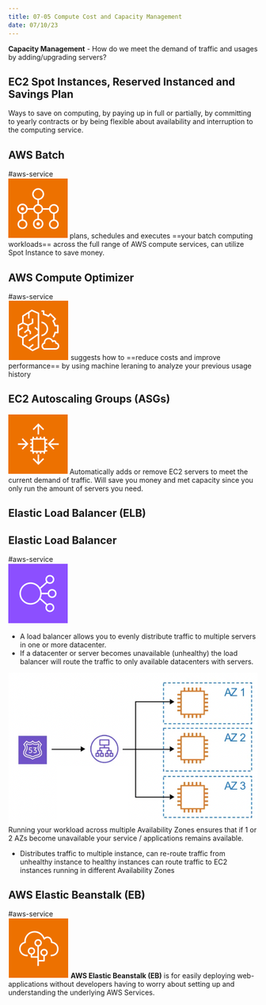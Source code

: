 ```yaml
---
title: 07-05 Compute Cost and Capacity Management
date: 07/10/23
---
```


**Capacity Management** - How do we meet the demand of traffic and usages by adding/upgrading servers?

## EC2 Spot Instances, Reserved Instanced and Savings Plan

Ways to save on computing, by paying up in full or partially, by committing to yearly contracts or by being flexible about availability and interruption to the computing service.

## AWS Batch

\#aws-service   
![35](images/icons/Batch_Logo.png) plans, schedules and executes ==your batch computing workloads== across the full range of AWS compute services, can utilize Spot Instance to save money. 

## AWS Compute Optimizer

\#aws-service   
![35](images/icons/Compute_Optimizer.png) suggests how to ==reduce costs and improve performance== by using machine leraning to analyze your previous usage history

## EC2 Autoscaling Groups (ASGs)

![35](images/icons/EC2_ASG_Icon.png) Automatically adds or remove EC2 servers to meet the current demand of traffic. Will save you money and met capacity since you only run the amount of servers you need.

## Elastic Load Balancer (ELB)

## Elastic Load Balancer

\#aws-service   
![75](images/icons/Elastic_Load_Balancing_Icon.png)

* A load balancer allows you to evenly distribute traffic to multiple servers in one or more datacenter. 
* If a datacenter or server becomes unavailable (unhealthy) the load balancer will route the traffic to only available datacenters with servers.

![450](images/03_Global_Infrastructure/03-04/High_Availability_Diagram.png)  
Running your workload across multiple Availability Zones ensures that if 1 or 2 AZs become unavailable your service / applications remains available.

* Distributes traffic to multiple instance, can re-route traffic from unhealthy instance to healthy instances can route traffic to EC2 instances running in different Availability Zones

## AWS Elastic Beanstalk (EB)

\#aws-service   
![35](images/icons/Elastic_Beanstalk_Icon.png)  **AWS Elastic Beanstalk (EB)** is for easily deploying web-applications without developers having to worry about setting up and understanding the underlying AWS Services.

